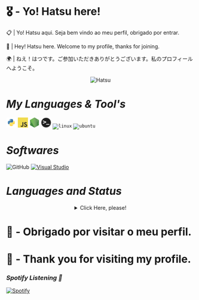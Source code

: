 # 🎖️ - **Yo! Hatsu here!**

 
 :clipboard: | Yo! Hatsu aqui. Seja bem vindo ao meu perfil, obrigado por entrar.
 
 :deciduous_tree: | Hey! Hatsu here. Welcome to my profile, thanks for joining.
 
 :earth_africa: | ねえ！はつです。ご参加いただきありがとうございます。私のプロフィールへようこそ。
 
 <p align="center"> <img src="https://komarev.com/ghpvc/?username=HatsuDev&color=17f213" alt="Hatsu" /> </p>

#  *My Languages & Tool's*
<code><img height="27" src="https://raw.githubusercontent.com/github/explore/80688e429a7d4ef2fca1e82350fe8e3517d3494d/topics/python/python.png" alt="python"></code>
<code><img height="27" src="https://raw.githubusercontent.com/github/explore/80688e429a7d4ef2fca1e82350fe8e3517d3494d/topics/javascript/javascript.png" alt="javascript"></code>
<code><img height="27" src="https://raw.githubusercontent.com/github/explore/80688e429a7d4ef2fca1e82350fe8e3517d3494d/topics/nodejs/nodejs.png" alt="nodejs"></code>
<code><img height="27" src="https://raw.githubusercontent.com/github/explore/80688e429a7d4ef2fca1e82350fe8e3517d3494d/topics/terminal/terminal.png" alt="terminal"></code>
<code><img height="27" src="https://drt.sh/img/surface-pro-refind/os_kali.png" alt="linux"></code>
<code><img height="27" src="https://image.flaticon.com/icons/png/512/888/888879.png" alt="ubuntu"></code>

#  *Softwares*
![GitHub](https://img.shields.io/badge/-GitHub-black?style=flat-square&logo=github)
[![Visual Studio](https://img.shields.io/badge/-007ACC?style=flat&logo=Visual-Studio-Code&logoColor=white&link=https://github.com/Cmmdx0 "Visual Studio")](https://github.com/Cmmdx0)


#  *Languages and Status*
<details style='text-align: center;' align='center'>
  <summary> Click Here, please! </summary>
  <p style="text-align: center;"align="center">============================================================</p>
  <p style="text-align: center;"align="center"><p style="text-align: center;"align="center"><a href="https://github.com/hatsuxz"><img align="center" src="https://github-readme-stats.vercel.app/api?username=hatsuxz&show_icons=true&include_all_commits=true&show_icons=true&theme=tokyonight" alt="hatsuxz stats" /></a></p>
  <p style="text-align: center;"align="center"><a href="https://github.com/hatsuxz?tab=repositories"><img align="center" src="https://github-readme-stats.vercel.app/api/top-langs/?username=hatsuxz&layout=compact&show_icons=true&theme=tokyonight" /></a></p>
  <p style="text-align: center;"align="center">============================================================</p>
</details>

# 🔧 - **Obrigado por visitar o meu perfil.**

# 🔧 - **Thank you for visiting my profile.**


### *Spotify Listening :musical_note:*
[![Spotify](https://now-playing-codestackr.vercel.app/api/spotify-playing)](https://open.spotify.com/user/Hatsu)
